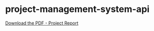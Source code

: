 # project-management-system-api

 [Download the PDF - Project Report]( https://github.com/ZeinabIb/project-management-system-api/blob/main/Final%20Report%20(1).pdf)


